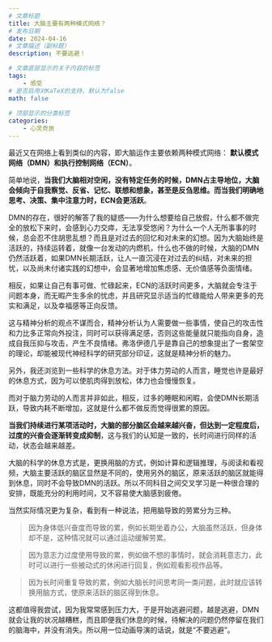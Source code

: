 ```yaml
---
# 文章标题
title: 大脑主要有两种模式网络？
# 发布日期
date: 2024-04-16
# 文章描述（副标题）
description: 不要逃避！

# 文章底部显示的关于内容的标签
tags: 
    - 感受
# 是否启用对KaTeX的支持，默认为false
math: false
    
# 顶部显示的分类标签
categories:
    - 心灵奇旅
---
```

最近又在网络上看到类似的内容，即大脑运作主要依赖两种模式网络： **默认模式网络（DMN）**和**执行控制网络（ECN）**。

简单地说，**当我们大脑相对空闲，没有特定任务的时候，DMN占主导地位，大脑会倾向于自我察觉、反省、记忆、联想和想象，甚至是反刍思维。而当我们明确地思考、决策、集中注意力时，ECN会更活跃**。

DMN的存在，很好的解答了我的疑惑——为什么想要给自己放假，什么都不做完全的放松下来时，会感到心力交瘁，无法享受悠闲？为什么一个人无所事事的时候，总会忍不住胡思乱想？而且是对过去的回忆和对未来的幻想。因为大脑始终是活跃的，持续运转着，就像一台发动的内燃机，什么也不做的时候，大脑的DMN仍然活跃着，如果DMN长期活跃，让人一直沉浸在对过去的纠结，对未来的担忧，以及尚未付诸实践的幻想中，会显著地增加焦虑感、无价值感等负面情绪。

相反，如果让自己有事可做、忙碌起来，ECN的活跃时间更多，大脑就会专注于问题本身，而无暇产生多余的忧虑，并且研究显示适当的忙碌能给人带来更多的充实和满足，以及幸福感等正向反馈。

这与精神分析的观点不谋而合，精神分析认为人需要做一些事情，使自己的攻击性和力比多正常向外投注，同时可以获得满足感，否则这些能量就只能指向自身，造成自我压抑与攻击，产生不良情绪。弗洛伊德几乎是靠自己的想象提出了一套架空的理论，却能被现代神经科学的研究部分印证，这就是精神分析的魅力。

另外，我还浏览到一些科学的休息方法。对于体力劳动的人而言，睡觉也许是最好的休息方式，因为可以使肌肉得到放松，体力也会慢慢恢复。

而对于脑力劳动的人而言并非如此，相反，过多的睡眠和闲暇，会使DMN长期活跃，导致内耗不断增加，这就是什么都不做反而觉得很累的原因。

**当我们持续进行某项活动时，大脑的部分脑区会越来越兴奋，但达到一定程度后，过度的兴奋会逐渐转变成抑制**，这与我们的认知是一致的，长时间进行同样的活动，状态会越来越差。

大脑的科学的休息方式是，更换用脑的方式，例如计算和逻辑推理，与阅读和看视频，大脑主要活跃的脑区显然是不同的，使用另外的脑区，原来活跃的脑区就能得到休息，同时不会导致DMN的活跃。所以不同科目之间交叉学习是一种很合理的安排，既能充分的利用时间，又不容易使大脑感到疲倦。

当然实际情况更为复杂，看到有一种说法，把用脑导致的劳累分为三种。

>因为身体低兴奋度而导致的累，例如长期坐着办公，大脑虽然活跃，但身体却不是，这种情况就可以通过运动缓解劳累。

>因为意志力过度使用导致的累，例如做不想的事情时，就会消耗意志力，此时可以进行一些被动式的休闲进行回复，例如观看影视作品等。

>因为长时间重复导致的累，例如大脑长时间思考同一类问题，此时就应该转换用脑方式，使原来活跃的脑区得到休息。

这都值得我尝试，因为我常常感到压力大，于是开始逃避问题，越是逃避，DMN就会让我的状况越糟糕，而且即便我们休息的时候，待解决的问题仍然停留在我们的脑海中，并没有消失。所以用一位动画导演的话说，就是“不要逃避”。
